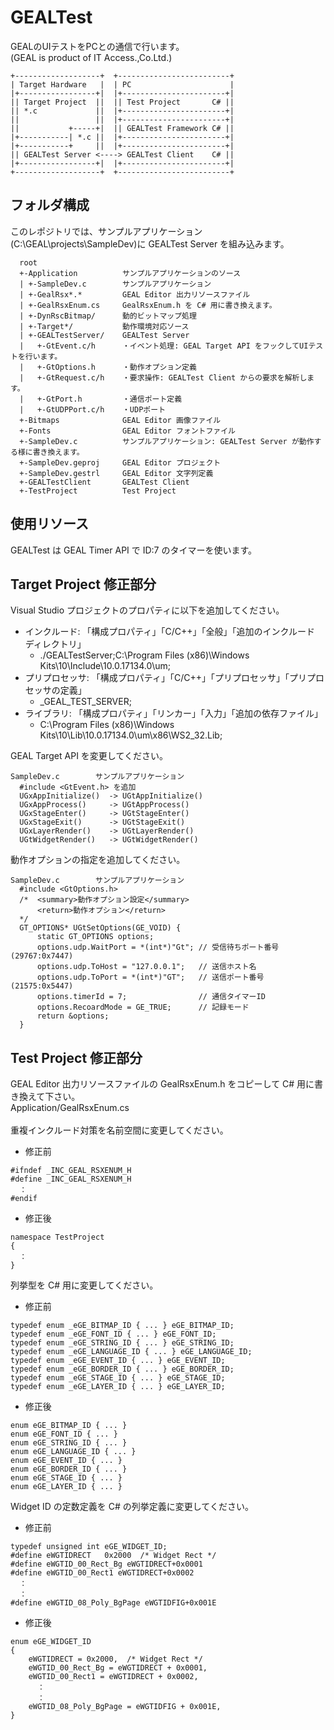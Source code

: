 # GEALTest
GEALのUIテストをPCとの通信で行います。<br/>
(GEAL is product of IT Access.,Co.Ltd.)

~~~
+-------------------+  +-------------------------+
| Target Hardware   |  | PC                      |
|+-----------------+|  |+-----------------------+|
|| Target Project  ||  || Test Project       C# ||
|| *.c             ||  |+-----------------------+|
||                 ||  |+-----------------------+|
||           +-----+|  || GEALTest Framework C# ||
|+-----------| *.c ||  |+-----------------------+|
|+-----------+     ||  |+-----------------------+|
|| GEALTest Server <----> GEALTest Client    C# ||
|+-----------------+|  |+-----------------------+|
+-------------------+  +-------------------------+
~~~

## フォルダ構成

このレポジトリでは、サンプルアプリケーション(C:\GEAL\projects\SampleDev)に GEALTest Server を組み込みます。

~~~
  root
  +-Application          サンプルアプリケーションのソース
  | +-SampleDev.c        サンプルアプリケーション
  | +-GealRsx*.*         GEAL Editor 出力リソースファイル
  | +-GealRsxEnum.cs     GealRsxEnum.h を C# 用に書き換えます。
  | +-DynRscBitmap/      動的ビットマップ処理
  | +-Target*/           動作環境対応ソース
  | +-GEALTestServer/    GEALTest Server
  |   +-GtEvent.c/h      ・イベント処理: GEAL Target API をフックしてUIテストを行います。
  |   +-GtOptions.h      ・動作オプション定義
  |   +-GtRequest.c/h    ・要求操作: GEALTest Client からの要求を解析します。
  |   +-GtPort.h         ・通信ポート定義
  |   +-GtUDPPort.c/h    ・UDPポート 
  +-Bitmaps              GEAL Editor 画像ファイル
  +-Fonts                GEAL Editor フォントファイル
  +-SampleDev.c          サンプルアプリケーション: GEALTest Server が動作する様に書き換えます。
  +-SampleDev.geproj     GEAL Editor プロジェクト
  +-SampleDev.gestrl     GEAL Editor 文字列定義
  +-GEALTestClient       GEALTest Client
  +-TestProject          Test Project
~~~

## 使用リソース

GEALTest は GEAL Timer API で ID:7 のタイマーを使います。

## Target Project 修正部分

Visual Studio プロジェクトのプロパティに以下を追加してください。
* インクルード: 「構成プロパティ」「C/C++」「全般」「追加のインクルード ディレクトリ」
  * ./GEALTestServer;C:\Program Files (x86)\Windows Kits\10\Include\10.0.17134.0\um;
* プリプロセッサ: 「構成プロパティ」「C/C++」「プリプロセッサ」「プリプロセッサの定義」
  * _GEAL_TEST_SERVER;
* ライブラリ: 「構成プロパティ」「リンカー」「入力」「追加の依存ファイル」
  * C:\Program Files (x86)\Windows Kits\10\Lib\10.0.17134.0\um\x86\WS2_32.Lib;

GEAL Target API を変更してください。
~~~
SampleDev.c        サンプルアプリケーション
  #include <GtEvent.h> を追加
  UGxAppInitialize()  -> UGtAppInitialize()
  UGxAppProcess()     -> UGtAppProcess()
  UGxStageEnter()     -> UGtStageEnter()
  UGxStageExit()      -> UGtStageExit()
  UGxLayerRender()    -> UGtLayerRender()
  UGtWidgetRender()   -> UGtWidgetRender()
~~~

動作オプションの指定を追加してください。

~~~
SampleDev.c        サンプルアプリケーション
  #include <GtOptions.h>
  /*  <summary>動作オプション設定</summary>
      <return>動作オプション</return>
  */
  GT_OPTIONS* UGtSetOptions(GE_VOID) {
      static GT_OPTIONS options;
      options.udp.WaitPort = *(int*)"Gt"; // 受信待ちポート番号(29767:0x7447)
      options.udp.ToHost = "127.0.0.1";   // 送信ホスト名
      options.udp.ToPort = *(int*)"GT";   // 送信ポート番号(21575:0x5447)
      options.timerId = 7;                // 通信タイマーID
      options.RecoardMode = GE_TRUE;      // 記録モード
      return &options;
  }
~~~

## Test Project 修正部分

GEAL Editor 出力リソースファイルの GealRsxEnum.h をコピーして C# 用に書き換えて下さい。<br/>
Application/GealRsxEnum.cs<br/>
<br/>
重複インクルード対策を名前空間に変更してください。
* 修正前
~~~
#ifndef _INC_GEAL_RSXENUM_H
#define _INC_GEAL_RSXENUM_H
  ：
#endif
~~~
* 修正後
~~~
namespace TestProject
{
  ：
}
~~~

列挙型を C# 用に変更してください。
* 修正前
~~~
typedef enum _eGE_BITMAP_ID { ... } eGE_BITMAP_ID;
typedef enum _eGE_FONT_ID { ... } eGE_FONT_ID;
typedef enum _eGE_STRING_ID { ... } eGE_STRING_ID;
typedef enum _eGE_LANGUAGE_ID { ... } eGE_LANGUAGE_ID;
typedef enum _eGE_EVENT_ID { ... } eGE_EVENT_ID;
typedef enum _eGE_BORDER_ID { ... } eGE_BORDER_ID;
typedef enum _eGE_STAGE_ID { ... } eGE_STAGE_ID;
typedef enum _eGE_LAYER_ID { ... } eGE_LAYER_ID;
~~~
* 修正後
~~~
enum eGE_BITMAP_ID { ... }
enum eGE_FONT_ID { ... }
enum eGE_STRING_ID { ... }
enum eGE_LANGUAGE_ID { ... }
enum eGE_EVENT_ID { ... }
enum eGE_BORDER_ID { ... }
enum eGE_STAGE_ID { ... }
enum eGE_LAYER_ID { ... }
~~~

Widget ID の定数定義を C# の列挙定義に変更してください。
* 修正前
~~~
typedef unsigned int eGE_WIDGET_ID;
#define eWGTIDRECT   0x2000  /* Widget Rect */
#define eWGTID_00_Rect_Bg eWGTIDRECT+0x0001
#define eWGTID_00_Rect1 eWGTIDRECT+0x0002
  ：
  ：
#define eWGTID_08_Poly_BgPage eWGTIDFIG+0x001E
~~~
* 修正後
~~~
enum eGE_WIDGET_ID
{
    eWGTIDRECT = 0x2000,  /* Widget Rect */
    eWGTID_00_Rect_Bg = eWGTIDRECT + 0x0001,
    eWGTID_00_Rect1 = eWGTIDRECT + 0x0002,
      ：
      ：
    eWGTID_08_Poly_BgPage = eWGTIDFIG + 0x001E,
}
~~~
